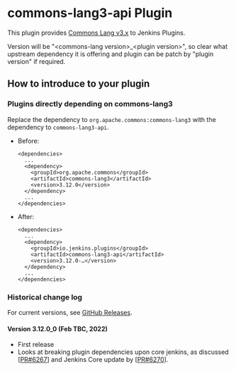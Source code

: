 commons-lang3-api Plugin
===================

This plugin provides [Commons Lang v3.x](https://commons.apache.org/proper/commons-lang/) to Jenkins Plugins.<br>

Version will be "&lt;commons-lang version&gt;_&lt;plugin version&gt;", so clear what upstream dependency it is offering and plugin can be patch by "plugin version" if required.

## How to introduce to your plugin

### Plugins directly depending on commons-lang3

Replace the dependency to `org.apache.commons:commons-lang3` with the dependency to `commons-lang3-api`.

* Before:
    ```
    <dependencies>
      ...
      <dependency>
        <groupId>org.apache.commons</groupId>
        <artifactId>commons-lang3</artifactId>
        <version>3.12.0</version>
      </dependency>
      ...
    </dependencies>
    ```
* After:
    ```
    <dependencies>
      ...
      <dependency>
        <groupId>io.jenkins.plugins</groupId>
        <artifactId>commons-lang3-api</artifactId>
        <version>3.12.0-…</version>
      </dependency>
      ...
    </dependencies>
    ```

### Historical change log

For current versions, see [GitHub Releases](https://github.com/jenkinsci/commons-lang3-api-plugin/releases).

#### Version 3.12.0_0 (Feb TBC, 2022)
- First release
- Looks at breaking plugin dependencies upon core jenkins, as discussed [[PR#6267](https://github.com/jenkinsci/jenkins/pull/6267#issuecomment-1036644004)] and Jenkins Core update by [[PR#6270](https://github.com/jenkinsci/jenkins/pull/6270)].
